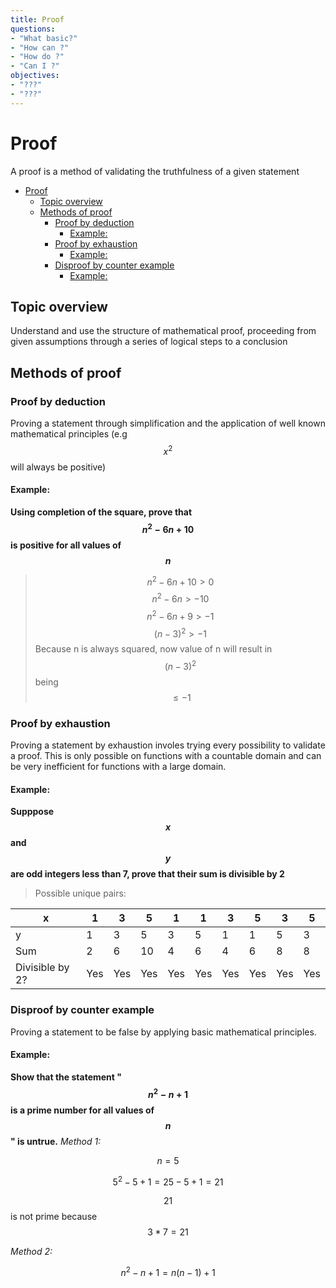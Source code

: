 ```yaml
---
title: Proof
questions:
- "What basic?"
- "How can ?"
- "How do ?"
- "Can I ?"
objectives:
- "???"
- "???"
---
```

# Proof
A proof is a method of validating the truthfulness of a given statement

- [Proof](#proof)
  - [Topic overview](#topic-overview)
  - [Methods of proof](#methods-of-proof)
    - [Proof by deduction](#proof-by-deduction)
      - [Example:](#example)
    - [Proof by exhaustion](#proof-by-exhaustion)
      - [Example:](#example-1)
    - [Disproof by counter example](#disproof-by-counter-example)
      - [Example:](#example-2)

## Topic overview
Understand and use the structure of mathematical proof, proceeding from given assumptions through a series of logical steps to a conclusion
## Methods of proof
### Proof by deduction
Proving a statement through simplification and the application of well known mathematical principles (e.g $$x^2$$ will always be positive)
#### Example:

**Using completion of the square, prove that $$n^2-6n+10$$ is positive for all values of $$n$$**
>$$
n^2-6n+10 > 0
$$
>$$
n^2-6n > -10
$$
>$$
n^2-6n+9 > -1
$$
>$$
(n-3)^2 > -1
$$
>Because n is always squared, now value of n will result in $$
(n-3)^2
$$ being $$
\leq -1
$$

### Proof by exhaustion 
Proving a statement by exhaustion involes trying every possibility to validate a proof. This is only possible on functions with a countable domain and can be very inefficient for functions with a large domain.
#### Example:
**Supppose $$x$$ and $$y$$ are odd integers less than 7, prove that their sum is divisible by 2**
>Possible unique pairs:

| x             | 1   | 3   | 5   | 1   | 1   | 3   | 5   | 3   | 5   |
| ------------- | --- | --- | --- | --- | --- | --- | --- | --- | --- |
| y             | 1   | 3   | 5   | 3   | 5   | 1   | 1   | 5   | 3   |
| Sum           | 2   | 6   | 10  | 4   | 6   | 4   | 6   | 8   | 8   |
| Divisible by 2? | Yes | Yes | Yes | Yes | Yes | Yes | Yes | Yes | Yes |



### Disproof by counter example
Proving a statement to be false by applying basic mathematical principles.
#### Example:
**Show that the statement "$$n^2-n+1$$ is a prime number for all values of $$n$$" is untrue.**
*Method 1:*

$$
n = 5
$$

$$
5^2-5+1 = 25-5+1 = 21
$$

$$21$$ is not prime because 
$$
3*7 = 21
$$

*Method 2:*

$$
n^2-n+1 = n(n - 1) + 1
$$